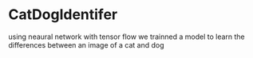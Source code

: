 # CatDogIdentifer

using neaural network with tensor flow we trainned a model to learn the differences between an image of a cat and dog 
